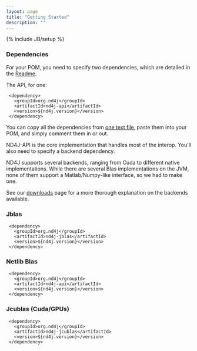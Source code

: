 ```yaml
---
layout: page
title: "Getting Started"
description: ""
---
```

{% include JB/setup %}

### Dependencies

For your POM, you need to specify two dependencies, which are detailed in the [Readme](https://github.com/SkymindIO/nd4j/blob/master/README.md). 

The API, for one:

	 <dependency>
	   <groupId>org.nd4j</groupId>
	   <artifactId>nd4j-api</artifactId>
	   <version>${nd4j.version}</version>
	 </dependency>

You can copy all the dependencies from [one text file](../pomtext.txt), paste them into your POM, and simply comment them in or out.

ND4J-API is the core implementation that handles most of the interop. You'll also need to specify a backend dependency. 

ND4J supports several backends, ranging from Cuda to different native implementations. While there are several Blas implementations on the JVM, none of them support a Matlab/Numpy-like interface, so we had to make one. 

See our [downloads](http://nd4j.org/downloads.html) page for a more thorough explanation on the backends available.
    
### Jblas

	 <dependency>
	   <groupId>org.nd4j</groupId>
	   <artifactId>nd4j-jblas</artifactId>
	   <version>${nd4j.version}</version>
	 </dependency>
  
### Netlib Blas
 
	 <dependency>
	   <groupId>org.nd4j</groupId>
	   <artifactId>nd4j-api</artifactId>
	   <version>${nd4j.version}</version>
	 </dependency>

### Jcublas (Cuda/GPUs)

	 <dependency>
	   <groupId>org.nd4j</groupId>
	   <artifactId>nd4j-jcublas</artifactId>
	   <version>${nd4j.version}</version>
	 </dependency>
